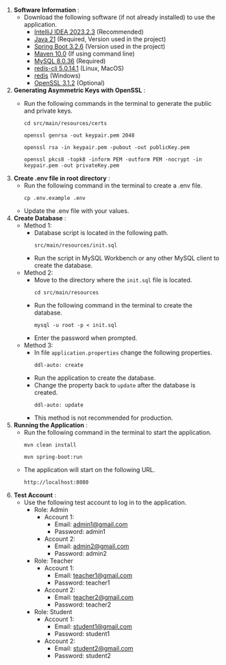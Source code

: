 1. **Software Information** :
    - Download the following software (if not already installed) to use the application.
        - [IntelliJ IDEA 2023.2.3](https://www.jetbrains.com/idea/download/#section=windows) (Recommended)
        - [Java 21](https://www.oracle.com/java/technologies/downloads/#java21) (Required, Version used in the project)
        - [Spring Boot 3.2.6](https://start.spring.io/) (Version used in the project)
        - [Maven 10.0](https://maven.apache.org/download.cgi) (If using command line)
        - [MySQL 8.0.36](https://dev.mysql.com/downloads/installer/) (Required)
        - [redis-cli 5.0.14.1](https://redis.io/download) (Linux, MacOS)
        - [redis](https://github.com/tporadowski/redis/releases) (Windows)
        - [OpenSSL 3.1.2](https://www.openssl.org/source/) (Optional)
2. **Generating Asymmetric Keys with OpenSSL** :
    - Run the following commands in the terminal to generate the public and private keys.
       ```shell
       cd src/main/resources/certs
       ```

       ```shell
       openssl genrsa -out keypair.pem 2048  
       ```

       ```shell
       openssl rsa -in keypair.pem -pubout -out publicKey.pem 
       ```

       ```shell
       openssl pkcs8 -topk8 -inform PEM -outform PEM -nocrypt -in keypair.pem -out privateKey.pem
       ```
3. **Create .env file in root directory** :
    - Run the following command in the terminal to create a .env file.
      ```shell
      cp .env.example .env
      ```
    - Update the .env file with your values.
4. **Create Database** :
    - Method 1:
        - Database script is located in the following path.
          ```shell
          src/main/resources/init.sql
          ```
        - Run the script in MySQL Workbench or any other MySQL client to create the database.
    - Method 2:
        - Move to the directory where the `init.sql` file is located.
          ```shell
          cd src/main/resources
          ```
        - Run the following command in the terminal to create the database.
          ```shell
          mysql -u root -p < init.sql
          ```
        - Enter the password when prompted.
    - Method 3:
        - In file `application.properties` change the following properties.
          ```shell
          ddl-auto: create
          ```
        - Run the application to create the database.
        - Change the property back to `update` after the database is created.
           ```shell
           ddl-auto: update
          ```
        - This method is not recommended for production.
5. **Running the Application** :
    - Run the following command in the terminal to start the application.
      ```shell
      mvn clean install
      ```
      ```shell
      mvn spring-boot:run
      ```
    - The application will start on the following URL.
      ```shell
      http://localhost:8080
      ```
6. **Test Account** :
    - Use the following test account to log in to the application.
        - Role: Admin
            - Account 1:
                - Email: admin1@gmail.com
                - Password: admin1
            - Account 2:
                - Email: admin2@gmail.com
                - Password: admin2
        - Role: Teacher
            - Account 1:
                - Email: teacher1@gmail.com
                - Password: teacher1
            - Account 2:
                - Email: teacher2@gmail.com
                - Password: teacher2
        - Role: Student
            - Account 1:
                - Email: student1@gmail.com
                - Password: student1
            - Account 2:
                - Email: student2@gmail.com
                - Password: student2
